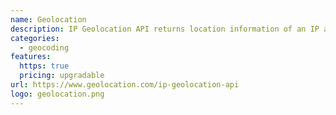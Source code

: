 ```yaml
---
name: Geolocation
description: IP Geolocation API returns location information of an IP address like country, region, city, ZIP code and so on.
categories:
  - geocoding
features:
  https: true
  pricing: upgradable
url: https://www.geolocation.com/ip-geolocation-api
logo: geolocation.png
---
```

